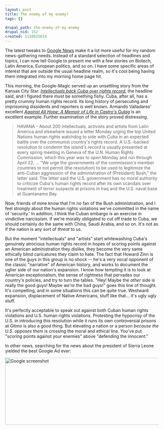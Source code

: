 ```yaml
--- 
layout: post
title: The enemy of my enemy?
tags: []

drupal_path: the-enemy-of-my-enemy
drupal_nid: 152
created: 1110925814
---
```

The latest tweaks to <a href="http://news.google.com">Google News</a> make it a lot more useful for my random news-gathering needs. Instead of a standard selection of headlines and topics, I can now tell Google to present me with a few stories on Biotech, Latin America, European politics, and so on. I have some specific areas of interest that are outside the usual headline realm, so it's cool being having them integrated into my morning home page hit.

This morning, the Google-Magic served up an unsettling story from the Kansas City Star. <em><a href="http://www.kansascity.com/mld/kansascity/news/politics/11136795.htm">Intellectuals back Cuba over rights record</a></em>, the headline said, and I figured there must be something fishy. Cuba, after all, has a pretty crummy human rights record. Its long history of persecuting and imprisoning dissidents and reporters is well known. Armando Valladares' excellent <em><a href="http://www.amazon.com/exec/obidos/tg/detail/-/1893554198">Against All Hope: A Memoir of Life in Castro's Gulag</a></em> is an excellent example. Further examination of the story proved distressing.

<blockquote>
HAVANA - About 200 intellectuals, activists and artists from Latin America and elsewhere issued a letter Monday urging the top United Nations human rights watchdog to side with Cuba in an expected battle over the communist country's rights record. A U.S.-backed resolution to condemn the island's record is usually presented at every spring meeting in Geneva of the U.N. Human Rights Commission, which this year was to open Monday and run through April 22.
...
"We urge the governments of the commission's member countries to not permit (the resolution) to be used to legitimize the anti-Cuban aggression of the administration of (President) Bush," the letter said. The letter said the U.S. government has no moral authority to criticize Cuba's human rights record after its own scandals over treatment of terror suspects at prisons in Iraq and the U.S. naval base at Guantanamo Bay.
</blockquote>

Now, friends of mine know that I'm no fan of the Bush administration, and I feel strongly about the human rights violations we've committed in the name of 'security.' In addition, I think the Cuban embargo is an exercise in vindictive narcissism. If we're morally obligated to cut off trade to Cuba, we should certainly do the same with China, Saudi Arabia, and so on. It's not as if the nation is any sort of <em>threat</em> to us.

But the moment "intellectuals" and "artists" start whitewashing Cuba's genuinely atrocious human rights record in hopes of scoring points against an American administration they dislike, they become the very same ethically blind caricatures they claim to hate. The fact that Howard Zinn is one of the guys in this group is no shock -- he's a very vocal opponent of the classic "narrative" of American history, and works to document the uglier side of our nation's expansion. I know how tempting it is to look at American exceptionalism, the sense of rightness that pervades our country's policies, and try to turn the tables. "Hey! Maybe the <em>other</em> side is really the good guys! Maybe <em>we're</em> the bad guys!" goes this line of thought. It's compelling, and in some situations this can be quite true. Westward expansion, displacement of Native Americans, stuff like that... it's ugly ugly stuff.

It's perfectly acceptable to speak out against both Cuban human rights violations and U.S. human rights violations. Protesting the hypocrisy of the U.S. in introducing this resolution while it runs its own controversial prisons at Gitmo is also a good thing. But elevating a nation or a person <em>because the U.S. opposes them</em> is crossing the moral and ethical line. You've put "scoring points against your enemies" above "defending the innocent."

In other news, searching for the news about the president of Sierra Leone yielded the best Google Ad ever:

<img src="http://jeff.viapositiva.net/images/sierra.gif" width="600" height="220" alt="Google screenshot"/>
